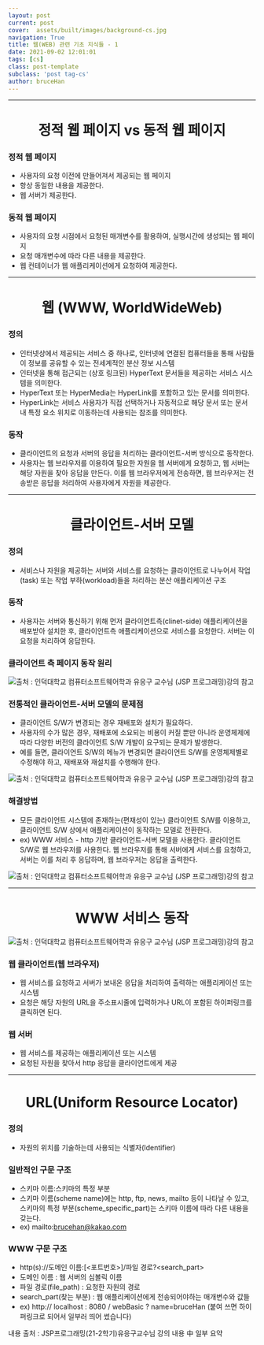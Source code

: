 ```yaml
---
layout: post
current: post
cover:  assets/built/images/background-cs.jpg
navigation: True
title: 웹(WEB) 관련 기초 지식들 - 1
date: 2021-09-02 12:01:01
tags: [cs]
class: post-template
subclass: 'post tag-cs'
author: bruceHan
---
```


  
---  

# <center>정적 웹 페이지 vs 동적 웹 페이지</center>
  


### 정적 웹 페이지

* 사용자의 요청 이전에 만들어져서 제공되는 웹 페이지 
* 항상 동일한 내용을 제공한다. 
* 웹 서버가 제공한다.

### 동적 웹 페이지

* 사용자의 요청 시점에서 요청된 매개변수를 활용하여, 실행시간에 생성되는 웹 페이지
* 요청 매개변수에 따라 다른 내용을 제공한다.
* 웹 컨테이너가 웹 애플리케이션에게 요청하여 제공한다.

---

# <center>웹 (WWW, WorldWideWeb)</center>
   
  

### 정의

* 인터넷상에서 제공되는 서비스 중 하나로, 인터넷에 연결된 컴퓨터들을 통해 사람들이 정보를 공유할 수 있는 전세계적인 분산 정보 시스템
* 인터넷을 통해 접근되는 (상호 링크된) HyperText 문서들을 제공하는 서비스 시스템을 의미한다.
* HyperText 또는 HyperMedia는 HyperLink를 포함하고 있는 문서를 의미한다.
* HyperLink는 서비스 사용자가 직접 선택하거나 자동적으로 해당 문서 또는 문서 내 특정 요소 위치로 이동하는데 사용되는 참조를 의미한다.

### 동작

* 클라이언트의 요청과 서버의 응답을 처리하는 클라이언트-서버 방식으로 동작한다.
* 사용자는 웹 브라우저를 이용하여 필요한 자원을 웹 서버에게 요청하고, 웹 서버는 해당 자원을 찾아 응답을 만든다.  이를 웹 브라우저에게 전송하면, 웹 브라우저는 전송받은 응답을 처리하여 사용자에게 자원을 제공한다.

---
# <center>클라이언트-서버 모델</center>
  
  

### 정의
* 서비스나 자원을 제공하는 서버와 서비스를 요청하는 클라이언트로 나누어서 작업(task) 또는 작업 부하(workload)들을 처리하는 분산 애플리케이션 구조

### 동작
* 사용자는 서버와 통신하기 위해 먼저 클라이언트측(clinet-side) 애플리케이션을 배포받아 설치한 후, 클라이언트측 애플리케이션으로 서비스를 요청한다. 서버는 이 요청을 처리하여 응답한다.

### 클라이언트 측 페이지 동작 원리

![출처 : 인덕대학교 컴퓨터소프트웨어학과 유응구 교수님 (JSP 프로그래밍)강의 참고][serverImage]

[serverImage]: ../../assets/images/web-basic-server1.JPG "To go server1 image"

  
   
### 전통적인 클라이언트-서버 모델의 문제점

* 클라이언트 S/W가 변경되는 경우 재배포와 설치가 필요하다.
* 사용자의 수가 많은 경우, 재배포에 소요되는 비용이 커질 뿐만 아니라 운영체제에 따라 다양한 버전의 클라이언트 S/W 개발이 요구되는 문제가 발생한다.
* 예를 들면, 클라이언트 S/W의 메뉴가 변경되면 클라이언트 S/W를 운영체제별로 수정해야 하고, 재배포와 재설치를 수행해야 한다.

![출처 : 인덕대학교 컴퓨터소프트웨어학과 유응구 교수님 (JSP 프로그래밍)강의 참고][serverImage2]

[serverImage2]: ../../assets/images/web-basic-server2.jpg "To go server2 image"

### 해결방법
* 모든 클라이언트 시스템에 존재하는(편재성이 있는) 클라이언트 S/W를 이용하고, 클라이언트 S/W 상에서 애플리케이션이 동작하는 모델로 전환한다.
* ex) WWW 서비스 - http 기반 클라이언트-서버 모델을 사용한다. 클라이언트 S/W로 웹 브라우저를 사용한다. 웹 브라우저를 통해 서버에게 서비스를 요청하고, 서버는 이를 처리 후 응답하며, 웹 브라우저는 응답을 출력한다.

![출처 : 인덕대학교 컴퓨터소프트웨어학과 유응구 교수님 (JSP 프로그래밍)강의 참고][serverImage3]

[serverImage3]: ../../assets/images/web-basic-server3.jpg "To go server3 image"
  
  
---

# <center>WWW 서비스 동작</center>
  

![출처 : 인덕대학교 컴퓨터소프트웨어학과 유응구 교수님 (JSP 프로그래밍)강의 참고][serverImage4]

[serverImage4]: ../../assets/images/web-basic-server4.jpg "To go server4 image"

### 웹 클라이언트(웹 브라우저)
* 웹 서비스를 요청하고 서버가 보내온 응답을 처리하여 출력하는 애플리케이션 또는 시스템
* 요청은 해당 자원의 URL을 주소표시줄에 입력하거나 URL이 포함된 하이퍼링크를 클릭하면 된다.

### 웹 서버
* 웹 서비스를 제공하는 애플리케이션 또는 시스템
* 요청된 자원을 찾아서 http 응답을 클라이언트에게 제공

---

# <center>URL(Uniform Resource Locator)</center>
  

### 정의
* 자원의 위치를 기술하는데 사용되는 식별자(Identifier)

### 일반적인 구문 구조
* 스키마 이름:스키마의 특정 부분
* 스키마 이름(scheme name)에는 http, ftp, news, mailto 등이 나타날 수 있고, 스키마의 특정 부분(scheme_specific_part)는 스키마 이름에 따라 다른 내용을 갖는다. 
* ex) mailto:brucehan@kakao.com

### WWW 구문 구조
* http(s)://도메인 이름:[<포트번호>]/파일 경로?<search_part>
* 도메인 이름 : 웹 서버의 심볼릭 이름
* 파일 경로(file_path) : 요청한 자원의 경로
* search_part(찾는 부분) : 웹 애플리케이션에게 전송되어야하는 매개변수와 값들
* ex) http:// localhost : 8080 / webBasic ? name=bruceHan (붙여 쓰면 하이퍼링크로 되어서 일부러 띄어 썼습니다)
  
  
  

내용 출처 : JSP프로그래밍(21-2학기)유응구교수님 강의 내용 中 일부 요약